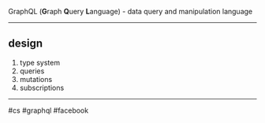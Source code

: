 GraphQL (**G**raph **Q**uery **L**anguage) - data query and manipulation language
___
## design

1. type system
2. queries
3. mutations
4. subscriptions

___
#cs #graphql #facebook
